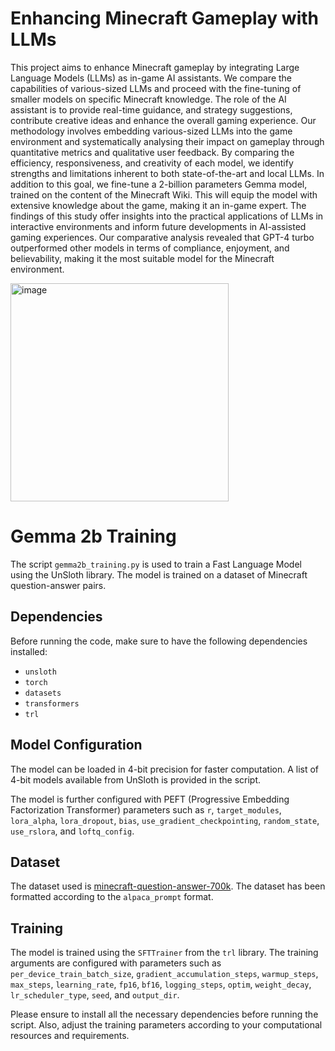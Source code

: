 # Enhancing Minecraft Gameplay with LLMs
This project aims to enhance Minecraft gameplay by integrating Large Language Models (LLMs) as in-game AI assistants. We compare the capabilities of various-sized LLMs and proceed with the fine-tuning of smaller models on specific Minecraft knowledge. The role of the AI assistant is to provide real-time guidance, and strategy suggestions, contribute creative ideas and enhance the overall gaming experience. Our methodology involves embedding various-sized LLMs into the game environment and systematically analysing their impact on gameplay through quantitative metrics and qualitative user feedback. By comparing the efficiency, responsiveness, and creativity of each model, we identify strengths and limitations inherent to both state-of-the-art and local LLMs. In addition to this goal, we fine-tune a 2-billion parameters Gemma model, trained on the content of the Minecraft Wiki. This will equip the model with extensive knowledge about the game, making it an in-game expert. The findings of this study offer insights into the practical applications of LLMs in interactive environments and inform future developments in AI-assisted gaming experiences. Our comparative analysis revealed that GPT-4 turbo outperformed other models in terms of compliance, enjoyment, and believability, making it the most suitable model for the Minecraft environment.

<img width="349" alt="image" src="https://github.com/user-attachments/assets/ddaec680-0f63-485b-94ac-141082e2135d">

# Gemma 2b Training
The script `gemma2b_training.py` is used to train a Fast Language Model using the UnSloth library. The model is trained on a dataset of Minecraft question-answer pairs.

## Dependencies

Before running the code, make sure to have the following dependencies installed:

- `unsloth`
- `torch`
- `datasets`
- `transformers`
- `trl`

## Model Configuration

The model can be loaded in 4-bit precision for faster computation. A list of 4-bit models available from UnSloth is provided in the script.

The model is further configured with PEFT (Progressive Embedding Factorization Transformer) parameters such as `r`, `target_modules`, `lora_alpha`, `lora_dropout`, `bias`, `use_gradient_checkpointing`, `random_state`, `use_rslora`, and `loftq_config`.

## Dataset

The dataset used is [minecraft-question-answer-700k](https://huggingface.co/datasets/naklecha/minecraft-question-answer-700k). The dataset has been formatted according to the `alpaca_prompt` format.

## Training

The model is trained using the `SFTTrainer` from the `trl` library. The training arguments are configured with parameters such as `per_device_train_batch_size`, `gradient_accumulation_steps`, `warmup_steps`, `max_steps`, `learning_rate`, `fp16`, `bf16`, `logging_steps`, `optim`, `weight_decay`, `lr_scheduler_type`, `seed`, and `output_dir`.

Please ensure to install all the necessary dependencies before running the script. Also, adjust the training parameters according to your computational resources and requirements. 
